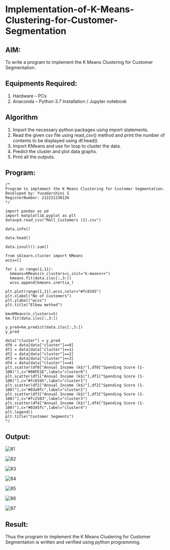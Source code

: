 # Implementation-of-K-Means-Clustering-for-Customer-Segmentation

## AIM:
To write a program to implement the K Means Clustering for Customer Segmentation.

## Equipments Required:
1. Hardware – PCs
2. Anaconda – Python 3.7 Installation / Jupyter notebook

## Algorithm
1. Import the necessary python packages using import statements.
2. Read the given csv file using read_csv() method and print the number of contents to be displayed using df.head()
3. Import KMeans and use for loop to cluster the data.
4. Predict the cluster and plot data graphs.
5. Print all the outputs.

## Program:
```
/*
Program to implement the K Means Clustering for Customer Segmentation.
Developed by: Yuvadarshini S
RegisterNumber: 212221230126
*/
```
```
import pandas as pd
import matplotlib.pyplot as plt
data=pd.read_csv("Mall_Customers (1).csv")

data.info()

data.head()

data.isnull().sum()

from sklearn.cluster import KMeans
wcss=[]

for i in range(1,11):
  kmeans=KMeans(n_clusters=i,init="k-means++")
  kmeans.fit(data.iloc[:,3:])
  wcss.append(kmeans.inertia_)
  
plt.plot(range(1,11),wcss,color="#fc0345")
plt.xlabel("No of Customers")
plt.ylabel("wcss")
plt.title("Elbow method")

km=KMeans(n_clusters=5)
km.fit(data.iloc[:,3:])

y_pred=km.predict(data.iloc[:,3:])
y_pred

data["cluster"] = y_pred
df0 = data[data["cluster"]==0]
df1 = data[data["cluster"]==1]
df2 = data[data["cluster"]==2]
df3 = data[data["cluster"]==3]
df4 = data[data["cluster"]==4]
plt.scatter(df0["Annual Income (k$)"],df0["Spending Score (1-100)"],c="#00FE1E",label="cluster0")
plt.scatter(df1["Annual Income (k$)"],df1["Spending Score (1-100)"],c="#fc0345",label="cluster1")
plt.scatter(df2["Annual Income (k$)"],df2["Spending Score (1-100)"],c="#03a9fc",label="cluster2")
plt.scatter(df3["Annual Income (k$)"],df3["Spending Score (1-100)"],c="#fc2503",label="cluster3")
plt.scatter(df4["Annual Income (k$)"],df4["Spending Score (1-100)"],c="#0345fc",label="cluster4")
plt.legend()
plt.title("Customer Segments")
*/
```

## Output:

![81](https://github.com/Yuvadarshini-Sathiyamoorthy/Implementation-of-K-Means-Clustering-for-Customer-Segmentation/assets/93482485/dd353093-bc8c-49d7-b288-1df4d5ee9ca8)

![82](https://github.com/Yuvadarshini-Sathiyamoorthy/Implementation-of-K-Means-Clustering-for-Customer-Segmentation/assets/93482485/0eca3fae-9bb8-48e5-b146-2367a1370760)

![83](https://github.com/Yuvadarshini-Sathiyamoorthy/Implementation-of-K-Means-Clustering-for-Customer-Segmentation/assets/93482485/8b571275-496d-4574-99d3-1cff0e33f91e)

![84](https://github.com/Yuvadarshini-Sathiyamoorthy/Implementation-of-K-Means-Clustering-for-Customer-Segmentation/assets/93482485/31f407bf-2985-4cde-bb5d-5a807beb6cb7)

![85](https://github.com/Yuvadarshini-Sathiyamoorthy/Implementation-of-K-Means-Clustering-for-Customer-Segmentation/assets/93482485/94b732d7-083f-4f10-b14d-f0a209b8392c)

![86](https://github.com/Yuvadarshini-Sathiyamoorthy/Implementation-of-K-Means-Clustering-for-Customer-Segmentation/assets/93482485/5bbcd5c1-7393-45f4-9b02-159ce485c3b4)

![87](https://github.com/Yuvadarshini-Sathiyamoorthy/Implementation-of-K-Means-Clustering-for-Customer-Segmentation/assets/93482485/78768069-2429-41d8-9562-248dfb364dbf)


## Result:
Thus the program to implement the K Means Clustering for Customer Segmentation is written and verified using python programming.
